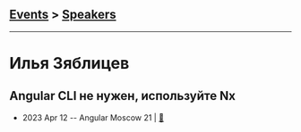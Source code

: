 ## [Events](../README.md) > [Speakers](../speakers.md)
---

# Илья Зяблицев

## Angular CLI не нужен, используйте Nx
- 2023 Apr 12 -- Angular Moscow 21  | [:notebook:](https://acdn.tinkoff.ru/static/meetups-talk-a35be817-4edd-4fb8-9ecd-3ec9a84a5db4/Angular_CLI_%D0%BD%D0%B5_%D0%BD%D1%83%D0%B6%D0%B5%D0%BD,_%D0%B8%D1%81%D0%BF%D0%BE%D0%BB%D1%8C%D0%B7%D1%83%D0%B9%D1%82%D0%B5_Nx_CLI_%D0%98%D0%BB%D1%8C%D1%8F_%D0%97%D1%8F%D0%B1%D0%BB%D0%B8%D1%86%D0%B5%D0%B2_Angular_Meetup%20(2).pdf)  
